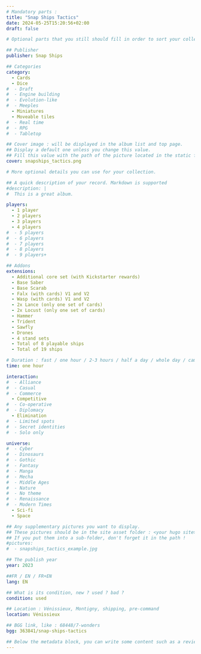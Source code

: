 ```yaml
---
# Mandatory parts :
title: "Snap Ships Tactics"
date: 2024-05-25T15:20:56+02:00
draft: false

# Optional parts that you still should fill in order to sort your collection

## Publisher
publisher: Snap Ships

## Categories
category:
  - Cards
  - Dice
#  - Draft
#  - Engine building
#  - Evolution-like
#  - Meeples
  - Miniatures
  - Moveable tiles
#  - Real time
#  - RPG
#  - Tabletop

## Cover image : will be displayed in the album list and top page.
## Display a default one unless you change this value.
## Fill this value with the path of the picture located in the static folder
cover: snapships_tactics.png

# More optional details you can use for your collection.

## A quick description of your record. Markdown is supported
#description: |
#  This is a great album.

players:
  - 1 player
  - 2 players
  - 3 players
  - 4 players
#  - 5 players
#  - 6 players
#  - 7 players
#  - 8 players
#  - 9 players+

## Addons
extensions:
  - Additional core set (with Kickstarter rewards)
  - Base Saber
  - Base Scarab
  - Falx (with cards) V1 and V2
  - Wasp (with cards) V1 and V2
  - 2x Lance (only one set of cards)
  - 2x Locust (only one set of cards)
  - Hammer
  - Trident
  - Sawfly
  - Drones
  - 4 stand sets
  - Total of 8 playable ships
  - Total of 19 ships

# Duration : fast / one hour / 2-3 hours / half a day / whole day / campaign
time: one hour

interaction:
#  - Alliance
#  - Casual
#  - Commerce
  - Competitive
#  - Co-operative
#  - Diplomacy
  - Elimination
#  - Limited spots
#  - Secret identities
#  - Solo only

universe:
#  - Cyber
#  - Dinosaurs
#  - Gothic
#  - Fantasy
#  - Manga
#  - Mecha
#  - Middle Ages
#  - Nature
#  - No theme
#  - Renaissance
#  - Modern Times
  - Sci-fi
  - Space

## Any supplementary pictures you want to display.
## These pictures should be in the site asset folder : <your hugo site>/static
## If you put them into a sub-folder, don't forget it in the path !
#pictures:
#  - snapships_tactics_example.jpg

## The publish year
year: 2023

##FR / EN / FR+EN
lang: EN

## What is its condition, new ? used ? bad ?
condition: used

## Location : Vénissieux, Montigny, shipping, pre-command
location: Vénissieux

## BGG link, like : 68448/7-wonders
bgg: 363841/snap-ships-tactics

## Below the metadata block, you can write some content such as a review or anything else you want. It'll be displayed in the album page.
---
```

